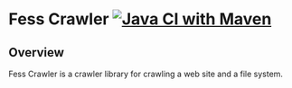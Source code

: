 Fess Crawler
[![Java CI with Maven](https://github.com/codelibs/fess-crawler/actions/workflows/maven.yml/badge.svg)](https://github.com/codelibs/fess-crawler/actions/workflows/maven.yml)
=======

## Overview

Fess Crawler is a crawler library for crawling a web site and a file system.
